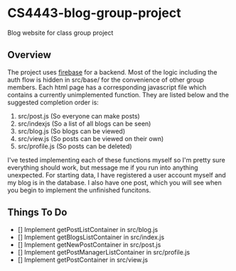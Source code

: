 # CS4443-blog-group-project

Blog website for class group project

## Overview

The project uses [firebase](https://firebase.google.com/) for a backend. Most of the logic including the auth flow is hidden in src/base/ for the convenience of other group members. Each html page has a corresponding javascript file which contains a currently unimplemented function. They are listed below and the suggested completion order is:

1. src/post.js (So everyone can make posts)
2. src/indexjs (So a list of all blogs can be seen)
3. src/blog.js (So blogs can be viewed)
4. src/view.js (So posts can be viewed on their own)
5. src/profile.js (So posts can be deleted)

I've tested implementing each of these functions myself so I'm pretty sure everything should work, but message me if you run into anything unexpected. For starting data, I have registered a user account myself and my blog is in the database. I also have one post, which you will see when you begin to implement the unfinished funcitons.

## Things To Do

- [] Implement getPostListContainer in src/blog.js
- [] Implement getBlogsListContainer in src/index.js
- [] Implement getNewPostContainer in src/post.js
- [] Implement getPostManagerListContainer in src/profile.js
- [] Implement getPostContainer in src/view.js
